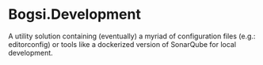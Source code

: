 # Bogsi.Development
A utility solution containing (eventually) a myriad of configuration files (e.g.: editorconfig) or tools like a dockerized version of SonarQube for local development.
